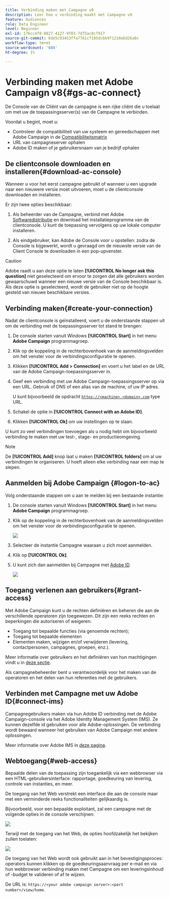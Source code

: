 ```yaml
---
title: Verbinding maken met Campagne v8
description: Leer hoe u verbinding maakt met Campagne v8
feature: Audiences
role: Data Engineer
level: Beginner
exl-id: 176cc4f0-8827-4127-9f03-7d75ac8cf917
source-git-commit: 6de5c93453ffa7761cf185dcbb9f1210abd26a0c
workflow-type: tm+mt
source-wordcount: '684'
ht-degree: 1%

---
```


# Verbinding maken met Adobe Campaign v8{#gs-ac-connect}

De Console van de Cliënt van de campagne is een rijke cliënt die u toelaat om met uw de toepassingsserver(s) van de Campagne te verbinden.

Voordat u begint, moet u:

* Controleer de compatibiliteit van uw systeem en gereedschappen met Adobe Campaign in de [Compatibiliteitsmatrix](compatibility-matrix.md)
* URL van campagneserver ophalen
* Adobe ID maken of je gebruikersnaam van je bedrijf ophalen

## De clientconsole downloaden en installeren{#download-ac-console}

Wanneer u voor het eerst campagne gebruikt of wanneer u een upgrade naar een nieuwere versie moet uitvoeren, moet u de clientconsole downloaden en installeren.

Er zijn twee opties beschikbaar:

1. Als beheerder van de Campagne, verbind met Adobe [Softwaredistributie](https://experience.adobe.com/#/downloads/content/software-distribution/en/campaign.html) en download het installatieprogramma van de clientconsole. U kunt de toepassing vervolgens op uw lokale computer installeren.

1. Als eindgebruiker, kan Adobe de Console voor u opstellen: zodra de Console is bijgewerkt, wordt u gevraagd om de nieuwste versie van de Client Console te downloaden in een pop-upvenster.

>[!CAUTION]
>
>Adobe raadt u aan deze optie te laten **[!UICONTROL No longer ask this question]** niet geselecteerd om ervoor te zorgen dat alle gebruikers worden gewaarschuwd wanneer een nieuwe versie van de Console beschikbaar is.  Als deze optie is geselecteerd, wordt de gebruiker niet op de hoogte gesteld van nieuwe beschikbare versies.

## Verbinding maken{#create-your-connection}

Nadat de clientconsole is geïnstalleerd, voert u de onderstaande stappen uit om de verbinding met de toepassingsserver tot stand te brengen:

1. De console starten vanuit Windows **[!UICONTROL Start]** in het menu **Adobe Campaign** programmagroep.

1. Klik op de koppeling in de rechterbovenhoek van de aanmeldingsvelden om het venster voor de verbindingsconfiguratie te openen.

1. Klikken **[!UICONTROL Add > Connection]** en voert u het label en de URL van de Adobe Campaign-toepassingsserver in.

1. Geef een verbinding met uw Adobe Campaign-toepassingsserver op via een URL. Gebruik of DNS of een alias van de machine, of uw IP adres.

   U kunt bijvoorbeeld de opdracht [`https://<machine>.<domain>.com`](https://myserver.adobe.com) type URL.

1. Schakel de optie  in **[!UICONTROL Connect with an Adobe ID]**.

1. Klikken **[!UICONTROL Ok]** om uw instellingen op te slaan.

U kunt zo veel verbindingen toevoegen als u nodig hebt om bijvoorbeeld verbinding te maken met uw test-, stage- en productieomgeving.

>[!NOTE]
>
>De **[!UICONTROL Add]** knop laat u maken **[!UICONTROL folders]** om al uw verbindingen te organiseren. U hoeft alleen elke verbinding naar een map te slepen.

## Aanmelden bij Adobe Campaign {#logon-to-ac}

Volg onderstaande stappen om u aan te melden bij een bestaande instantie:

1. De console starten vanuit Windows **[!UICONTROL Start]** in het menu **Adobe Campaign** programmagroep.

1. Klik op de koppeling in de rechterbovenhoek van de aanmeldingsvelden om het venster voor de verbindingsconfiguratie te openen.

   ![](assets/connectToCampaign.png)

1. Selecteer de instantie Campagne waaraan u zich moet aanmelden.

1. Klik op **[!UICONTROL Ok]**.

1. U kunt zich dan aanmelden bij Campagne met [Adobe ID](#connect-ims).

   ![](assets/adobeID.png)

## Toegang verlenen aan gebruikers{#grant-access}

Met Adobe Campaign kunt u de rechten definiëren en beheren die aan de verschillende operatoren zijn toegewezen. Dit zijn een reeks rechten en beperkingen die autoriseren of weigeren:

* Toegang tot bepaalde functies (via genoemde rechten);
* Toegang tot bepaalde elementen
* Elementen maken, wijzigen en/of verwijderen (levering, contactpersonen, campagnes, groepen, enz.).

Meer informatie over gebruikers en het definiëren van hun machtigingen vindt u in [deze sectie](permissions.md).

Als campagnebeheerder bent u verantwoordelijk voor het maken van de operatoren en het delen van hun referenties met de gebruikers.

## Verbinden met Campagne met uw Adobe ID{#connect-ims}

Campagnegebruikers maken via hun Adobe ID verbinding met de Adobe Campaign-console via het Adobe Identity Management System (IMS). Ze kunnen dezelfde id gebruiken voor alle Adobe-oplossingen. De verbinding wordt bewaard wanneer het gebruiken van Adobe Campaign met andere oplossingen.

Meer informatie over Adobe IMS in [deze pagina](https://helpx.adobe.com/enterprise/using/identity.html).

## Webtoegang{#web-access}

Bepaalde delen van de toepassing zijn toegankelijk via een webbrowser via een HTML-gebruikersinterface: rapportage, goedkeuring van levering, controle van instanties, en meer.

De toegang van het Web verstrekt een interface die aan de console maar met een verminderde reeks functionaliteiten gelijkaardig is.

Bijvoorbeeld, voor een bepaalde exploitant, zal een campagne met de volgende opties in de console verschijnen:

![](assets/campaign-from-console.png)

Terwijl met de toegang van het Web, de opties hoofdzakelijk het bekijken zullen toelaten:

![](assets/campaign-from-web.png)

De toegang van het Web wordt ook gebruikt aan in het bevestigingsproces: operators kunnen klikken op de goedkeuringsaanvraag per e-mail en via hun webbrowser verbinding maken met Campagne om een leveringsinhoud of -budget te valideren of af te wijzen.

De URL is:  `https://<your adobe campaign server>:<port number>/view/home`.
